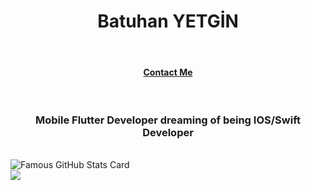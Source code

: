 <h1 align=center> Batuhan YETGİN</h1> 
<br>
<h4 align=center> <a href="https://batuhanyetgin.dev/" align=center>Contact Me</a> </h4>
<br>
<h3 align = center> Mobile Flutter Developer dreaming of being IOS/Swift Developer</h3>
<br>
<img src="https://github-readme-stats.vercel.app/api?username=praganter&show_icons=true&theme=midnight-purple" alt="Famous GitHub Stats Card" />  
<br>
 <img src="https://github-readme-stats.vercel.app/api/top-langs/?username=praganter&layout=compact&theme=midnight-purple&hide=javascript,html" lat="Most used languages"/> 
 


